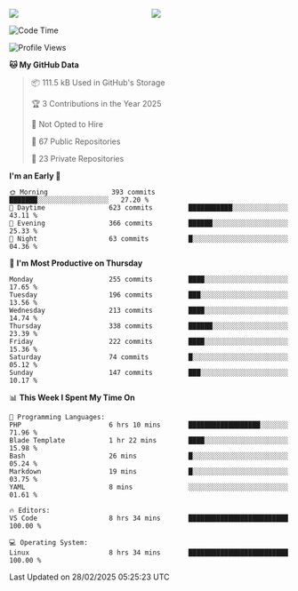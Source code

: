 <p style="display:flex;align-items:center;column-gap:0.5rem;" align="center">
  <img style="flex-grow:1;align-self:stretch;object-fit:cover;"  src ="https://github-readme-stats.vercel.app/api?username=gnoluv9x&show_icons=true&count_private=true&theme=chartreuse-dark&hide_border=true">
  <img style="flex-grow:1;align-self:stretch;object-fit:cover;"src ="https://github-readme-stats.vercel.app/api/top-langs/?username=gnoluv9x&layout=compact&hide_border=true&theme=chartreuse-dark&&langs_count=6&hide=jupyter%20notebook,tex,css,php&exclude_repo=Pacman-AI">
</p>

<!--START_SECTION:waka-->
![Code Time](http://img.shields.io/badge/Code%20Time-1%2C008%20hrs%2033%20mins-blue)

![Profile Views](http://img.shields.io/badge/Profile%20Views-0-blue)

**🐱 My GitHub Data** 

> 📦 111.5 kB Used in GitHub's Storage 
 > 
> 🏆 3 Contributions in the Year 2025
 > 
> 🚫 Not Opted to Hire
 > 
> 📜 67 Public Repositories 
 > 
> 🔑 23 Private Repositories 
 > 
**I'm an Early 🐤** 

```text
🌞 Morning                393 commits         ███████░░░░░░░░░░░░░░░░░░   27.20 % 
🌆 Daytime                623 commits         ███████████░░░░░░░░░░░░░░   43.11 % 
🌃 Evening                366 commits         ██████░░░░░░░░░░░░░░░░░░░   25.33 % 
🌙 Night                  63 commits          █░░░░░░░░░░░░░░░░░░░░░░░░   04.36 % 
```
📅 **I'm Most Productive on Thursday** 

```text
Monday                   255 commits         ████░░░░░░░░░░░░░░░░░░░░░   17.65 % 
Tuesday                  196 commits         ███░░░░░░░░░░░░░░░░░░░░░░   13.56 % 
Wednesday                213 commits         ████░░░░░░░░░░░░░░░░░░░░░   14.74 % 
Thursday                 338 commits         ██████░░░░░░░░░░░░░░░░░░░   23.39 % 
Friday                   222 commits         ████░░░░░░░░░░░░░░░░░░░░░   15.36 % 
Saturday                 74 commits          █░░░░░░░░░░░░░░░░░░░░░░░░   05.12 % 
Sunday                   147 commits         ███░░░░░░░░░░░░░░░░░░░░░░   10.17 % 
```


📊 **This Week I Spent My Time On** 

```text
💬 Programming Languages: 
PHP                      6 hrs 10 mins       ██████████████████░░░░░░░   71.96 % 
Blade Template           1 hr 22 mins        ████░░░░░░░░░░░░░░░░░░░░░   15.98 % 
Bash                     26 mins             █░░░░░░░░░░░░░░░░░░░░░░░░   05.24 % 
Markdown                 19 mins             █░░░░░░░░░░░░░░░░░░░░░░░░   03.75 % 
YAML                     8 mins              ░░░░░░░░░░░░░░░░░░░░░░░░░   01.61 % 

🔥 Editors: 
VS Code                  8 hrs 34 mins       █████████████████████████   100.00 % 

💻 Operating System: 
Linux                    8 hrs 34 mins       █████████████████████████   100.00 % 
```


 Last Updated on 28/02/2025 05:25:23 UTC
<!--END_SECTION:waka-->

